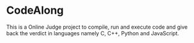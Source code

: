 # CodeAlong
This is a Online Judge project to compile, run and execute code and give back the verdict in languages namely C, C++, Python and JavaScript.
